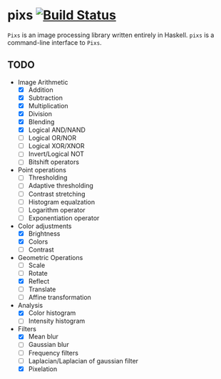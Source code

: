 # pixs [![Build Status](https://travis-ci.org/ayberkt/pixs.svg?branch=master)](https://travis-ci.com/ayberkt/pixs)

`Pixs` is an image processing library written entirely in Haskell. `pixs` is a
command-line interface to `Pixs`.

## TODO

- Image Arithmetic
  - [x] Addition
  - [x] Subtraction
  - [x] Multiplication
  - [x] Division
  - [x] Blending
  - [x] Logical AND/NAND
  - [ ] Logical OR/NOR
  - [ ] Logical XOR/XNOR
  - [ ] Invert/Logical NOT
  - [ ] Bitshift operators
- Point operations
  - [ ] Thresholding
  - [ ] Adaptive thresholding
  - [ ] Contrast stretching
  - [ ] Histogram equalzation
  - [ ] Logarithm operator
  - [ ] Exponentiation operator
- Color adjustments
  - [x] Brightness
  - [x] Colors
  - [ ] Contrast
- Geometric Operations
  - [ ] Scale
  - [ ] Rotate
  - [x] Reflect
  - [ ] Translate
  - [ ] Affine transformation
- Analysis
  - [x] Color histogram
  - [ ] Intensity histogram
- Filters
  - [x] Mean blur
  - [ ] Gaussian blur
  - [ ] Frequency filters
  - [ ] Laplacian/Laplacian of gaussian filter
  - [x] Pixelation
